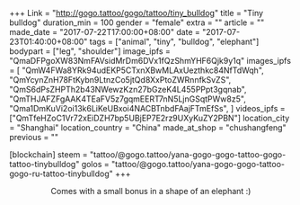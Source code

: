 +++
Link = "http://gogo.tattoo/gogo/tattoo/tiny_bulldog"
title = "Tiny bulldog"
duration_min = 100
gender = "female"
extra = ""
article = ""
made_date = "2017-07-22T17:00:00+08:00"
date = "2017-07-23T01:40:00+08:00"
tags = ["animal", "tiny", "bulldog", "elephant"]
bodypart = ["leg", "shoulder"]
image_ipfs = "QmaDFPgoXW83NmFAVsidMrDm6DVx1fQzShmYHF6Qjk9y1q"
images_ipfs = [  "QmW4FWa8YRk94udEKP5CTxnXBwMLAxUezthkc84NfTdWqh",
  "QmYcynZnH78FtKybn9LtnzCo5jtQd8XxPtoZWRnnfkSvZS",
  "QmS6dPsZHPTh2b43NWewzKzn27bGzeK4L455PPpt3gqnab",
  "QmTHJAFZFgAAK4TEaFV5z7gqmEERT7nN5LjnGSqtPWw8z5",
  "Qma1DmKuVi2oi13k6LiKeUBxoi4NACBTnbdFAajFTmEfSs",
]
videos_ipfs = ["QmTfeHZoC1Vr72xEiDZH7bp5UBjEP7E2rz9UXyKuZY2PBN"]
location_city = "Shanghai"
location_country = "China"
made_at_shop = "chushangfeng"
previous = ""

[blockchain]
steem = "tattoo/@gogo.tattoo/yana-gogo-gogo-tattoo-gogo-tattoo-tinybulldog"
golos = "tattoo/@gogo.tattoo/yana-gogo-gogo-tattoo-gogo-ru-tattoo-tinybulldog"
+++
<center>
Comes with a small bonus in a shape of an elephant  :)
</center>
